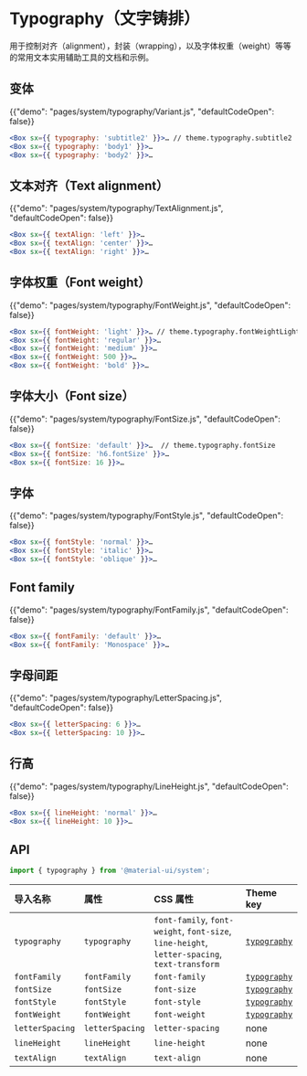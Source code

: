 # Typography（文字铸排）

<p class="description">用于控制对齐（alignment），封装（wrapping），以及字体权重（weight）等等的常用文本实用辅助工具的文档和示例。</p>

## 变体

{{"demo": "pages/system/typography/Variant.js", "defaultCodeOpen": false}}

```jsx
<Box sx={{ typography: 'subtitle2' }}>… // theme.typography.subtitle2
<Box sx={{ typography: 'body1' }}>…
<Box sx={{ typography: 'body2' }}>…
```

## 文本对齐（Text alignment）

{{"demo": "pages/system/typography/TextAlignment.js", "defaultCodeOpen": false}}

```jsx
<Box sx={{ textAlign: 'left' }}>…
<Box sx={{ textAlign: 'center' }}>…
<Box sx={{ textAlign: 'right' }}>…
```

## 字体权重（Font weight）

{{"demo": "pages/system/typography/FontWeight.js", "defaultCodeOpen": false}}

```jsx
<Box sx={{ fontWeight: 'light' }}>… // theme.typography.fontWeightLight
<Box sx={{ fontWeight: 'regular' }}>…
<Box sx={{ fontWeight: 'medium' }}>…
<Box sx={{ fontWeight: 500 }}>…
<Box sx={{ fontWeight: 'bold' }}>…
```

## 字体大小（Font size）

{{"demo": "pages/system/typography/FontSize.js", "defaultCodeOpen": false}}

```jsx
<Box sx={{ fontSize: 'default' }}>…  // theme.typography.fontSize
<Box sx={{ fontSize: 'h6.fontSize' }}>…
<Box sx={{ fontSize: 16 }}>…
```

## 字体

{{"demo": "pages/system/typography/FontStyle.js", "defaultCodeOpen": false}}

```jsx
<Box sx={{ fontStyle: 'normal' }}>…
<Box sx={{ fontStyle: 'italic' }}>…
<Box sx={{ fontStyle: 'oblique' }}>…
```

## Font family

{{"demo": "pages/system/typography/FontFamily.js", "defaultCodeOpen": false}}

```jsx
<Box sx={{ fontFamily: 'default' }}>…
<Box sx={{ fontFamily: 'Monospace' }}>…
```

## 字母间距

{{"demo": "pages/system/typography/LetterSpacing.js", "defaultCodeOpen": false}}

```jsx
<Box sx={{ letterSpacing: 6 }}>…
<Box sx={{ letterSpacing: 10 }}>…
```

## 行高

{{"demo": "pages/system/typography/LineHeight.js", "defaultCodeOpen": false}}

```jsx
<Box sx={{ lineHeight: 'normal' }}>…
<Box sx={{ lineHeight: 10 }}>…
```

## API

```js
import { typography } from '@material-ui/system';
```

| 导入名称            | 属性              | CSS 属性                                                                                       | Theme key                                                              |
|:--------------- |:--------------- |:-------------------------------------------------------------------------------------------- |:---------------------------------------------------------------------- |
| `typography`    | `typography`    | `font-family`, `font-weight`, `font-size`, `line-height`, `letter-spacing`, `text-transform` | [`typography`](/customization/default-theme/?expand-path=$.typography) |
| `fontFamily`    | `fontFamily`    | `font-family`                                                                                | [`typography`](/customization/default-theme/?expand-path=$.typography) |
| `fontSize`      | `fontSize`      | `font-size`                                                                                  | [`typography`](/customization/default-theme/?expand-path=$.typography) |
| `fontStyle`     | `fontStyle`     | `font-style`                                                                                 | [`typography`](/customization/default-theme/?expand-path=$.typography) |
| `fontWeight`    | `fontWeight`    | `font-weight`                                                                                | [`typography`](/customization/default-theme/?expand-path=$.typography) |
| `letterSpacing` | `letterSpacing` | `letter-spacing`                                                                             | none                                                                   |
| `lineHeight`    | `lineHeight`    | `line-height`                                                                                | none                                                                   |
| `textAlign`     | `textAlign`     | `text-align`                                                                                 | none                                                                   |
